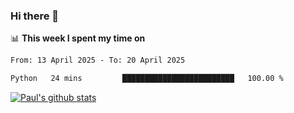 ### Hi there 👋

📊 **This week I spent my time on**
<!--START_SECTION:waka-->

```txt
From: 13 April 2025 - To: 20 April 2025

Python   24 mins         █████████████████████████   100.00 %
```

<!--END_SECTION:waka-->


[![Paul's github stats](https://github-readme-stats.vercel.app/api?username=mickeyouyou&theme=dracula&show_icons=true)](https://github.com/anuraghazra/github-readme-stats)
